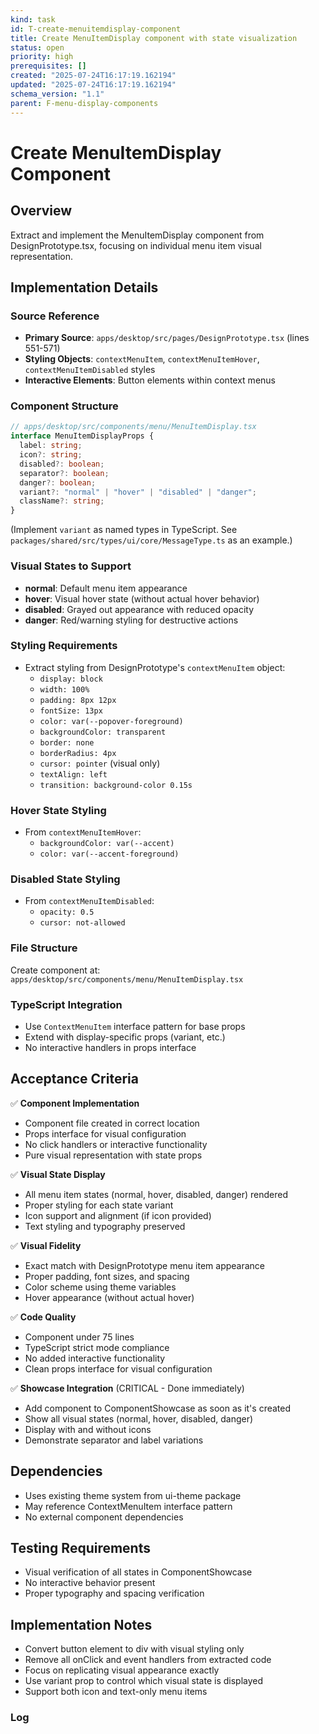 ```yaml
---
kind: task
id: T-create-menuitemdisplay-component
title: Create MenuItemDisplay component with state visualization
status: open
priority: high
prerequisites: []
created: "2025-07-24T16:17:19.162194"
updated: "2025-07-24T16:17:19.162194"
schema_version: "1.1"
parent: F-menu-display-components
---
```


# Create MenuItemDisplay Component

## Overview

Extract and implement the MenuItemDisplay component from DesignPrototype.tsx, focusing on individual menu item visual representation.

## Implementation Details

### Source Reference

- **Primary Source**: `apps/desktop/src/pages/DesignPrototype.tsx` (lines 551-571)
- **Styling Objects**: `contextMenuItem`, `contextMenuItemHover`, `contextMenuItemDisabled` styles
- **Interactive Elements**: Button elements within context menus

### Component Structure

```typescript
// apps/desktop/src/components/menu/MenuItemDisplay.tsx
interface MenuItemDisplayProps {
  label: string;
  icon?: string;
  disabled?: boolean;
  separator?: boolean;
  danger?: boolean;
  variant?: "normal" | "hover" | "disabled" | "danger";
  className?: string;
}
```

(Implement `variant` as named types in TypeScript. See `packages/shared/src/types/ui/core/MessageType.ts` as an example.)

### Visual States to Support

- **normal**: Default menu item appearance
- **hover**: Visual hover state (without actual hover behavior)
- **disabled**: Grayed out appearance with reduced opacity
- **danger**: Red/warning styling for destructive actions

### Styling Requirements

- Extract styling from DesignPrototype's `contextMenuItem` object:
  - `display: block`
  - `width: 100%`
  - `padding: 8px 12px`
  - `fontSize: 13px`
  - `color: var(--popover-foreground)`
  - `backgroundColor: transparent`
  - `border: none`
  - `borderRadius: 4px`
  - `cursor: pointer` (visual only)
  - `textAlign: left`
  - `transition: background-color 0.15s`

### Hover State Styling

- From `contextMenuItemHover`:
  - `backgroundColor: var(--accent)`
  - `color: var(--accent-foreground)`

### Disabled State Styling

- From `contextMenuItemDisabled`:
  - `opacity: 0.5`
  - `cursor: not-allowed`

### File Structure

Create component at: `apps/desktop/src/components/menu/MenuItemDisplay.tsx`

### TypeScript Integration

- Use `ContextMenuItem` interface pattern for base props
- Extend with display-specific props (variant, etc.)
- No interactive handlers in props interface

## Acceptance Criteria

✅ **Component Implementation**

- Component file created in correct location
- Props interface for visual configuration
- No click handlers or interactive functionality
- Pure visual representation with state props

✅ **Visual State Display**

- All menu item states (normal, hover, disabled, danger) rendered
- Proper styling for each state variant
- Icon support and alignment (if icon provided)
- Text styling and typography preserved

✅ **Visual Fidelity**

- Exact match with DesignPrototype menu item appearance
- Proper padding, font sizes, and spacing
- Color scheme using theme variables
- Hover appearance (without actual hover)

✅ **Code Quality**

- Component under 75 lines
- TypeScript strict mode compliance
- No added interactive functionality
- Clean props interface for visual configuration

✅ **Showcase Integration** (CRITICAL - Done immediately)

- Add component to ComponentShowcase as soon as it's created
- Show all visual states (normal, hover, disabled, danger)
- Display with and without icons
- Demonstrate separator and label variations

## Dependencies

- Uses existing theme system from ui-theme package
- May reference ContextMenuItem interface pattern
- No external component dependencies

## Testing Requirements

- Visual verification of all states in ComponentShowcase
- No interactive behavior present
- Proper typography and spacing verification

## Implementation Notes

- Convert button element to div with visual styling only
- Remove all onClick and event handlers from extracted code
- Focus on replicating visual appearance exactly
- Use variant prop to control which visual state is displayed
- Support both icon and text-only menu items

### Log
